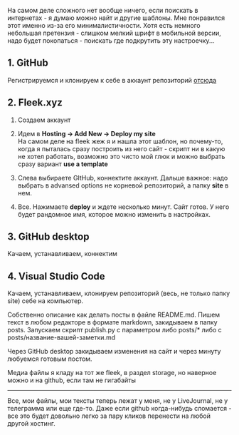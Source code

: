 [category]: <> (About)
[date]: <> (2024/10/13)
[title]: <> (Как сделать такое же)

На самом деле сложного нет вообще ничего, если поискать в интернетах - я думаю можно найт и другие шаблоны. Мне понравился этот именно из-за его минималистичности. Хотя есть немного небольшая претензия - слишком мелкий шрифт в мобильной версии, надо будет покопаться - поискать где подкрутить эту настроечку...

## 1. GitHub

Регистрируемся и клонируем к себе в аккаунт репозиторий [отсюда](https://github.com/vbuterin/blogmaker)

## 2. Fleek.xyz

1. Создаем аккаунт

2. Идем в **Hosting -> Add New -> Deploy my site**<br>
На самом деле на fleek жеж я и нашла этот шаблон, но почему-то, когда я пыталась сразу построить из него сайт - скрипт ни в какую не хотел работать, возможно это чисто мой глюк и можно выбрать сразу вариант **use a template**

3. Слева выбираете GItHub, коннектите аккаунт. Дальше важное: надо выбрать в advansed options не корневой репозиторий, а папку **site** в нем. 

4. Все. Нажимаете **deploy** и ждете несколько минут. Сайт готов. У него будет рандомное имя, которое можно изменить в настройках.

## 3. GitHub desktop

Качаем, устанавливаем, коннектим

## 4. Visual Studio Code

Качаем, устанавливаем, клонируем репозиторий (весь, не только папку site) себе на компьютер.

Собственно описание как делать посты в файле README.md. Пишем текст в любом редакторе в формате markdown, закидываем в папку posts. Запускаем скрипт publish.py c параметром либо posts/* либо с posts/название-вашей-заметки.md

Через GitHub desktop закидываем изменения на сайт и через минуту любуемся готовым постом.

Медиа файлы я кладу на тот же fleek, в раздел storage, но наверное можно и на github, если там не гигабайты

***

Все, мои файлы, мои тексты теперь лежат у меня, не у LiveJournal, не у телеграмма или еще где-то. Даже если github когда-нибудь сломается - все это будет довольно легко за пару кликов перенести на любой другой хостинг.